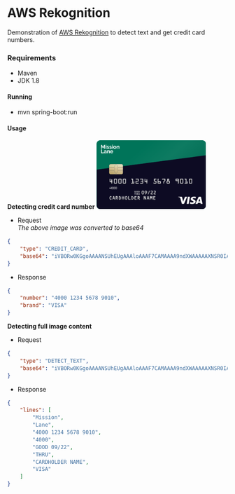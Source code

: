 # AWS Rekognition
Demonstration of [AWS Rekognition](https://aws.amazon.com/pt/rekognition/?blog-cards.sort-by=item.additionalFields.createdDate&blog-cards.sort-order=desc) to detect text and get credit card numbers.

### Requirements
* Maven
* JDK 1.8

#### Running
* mvn spring-boot:run

#### Usage
__Detecting credit card number__
<img src="https://github.com/stefanycos/aws-rekognition-demo/blob/master/src/main/resources/card-visa.png" width=250 />
<br>
* Request
<br>*The above image was converted to base64*
```json
{
    "type": "CREDIT_CARD",
    "base64": "iVBORw0KGgoAAAANSUhEUgAAAloAAAF7CAMAAAA9ndXWAAAAAXNSR0IArs4c6QAAAwBQ..."
}
```

* Response
```json
{
    "number": "4000 1234 5678 9010",
    "brand": "VISA"
}
```

__Detecting full image content__

* Request

```json
{
    "type": "DETECT_TEXT",
    "base64": "iVBORw0KGgoAAAANSUhEUgAAAloAAAF7CAMAAAA9ndXWAAAAAXNSR0IArs4c6QAAAwBQ..."
}
```

* Response
```json
{
    "lines": [
        "Mission",
        "Lane",
        "4000 1234 5678 9010",
        "4000",
        "GOOD 09/22",
        "THRU",
        "CARDHOLDER NAME",
        "VISA"
    ]
}
```

